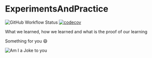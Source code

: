 # ExperimentsAndPractice

![GitHub Workflow Status](https://img.shields.io/github/workflow/status/SandeepLakka/ExperimentsAndPractice/Maven%20build)
[![codecov](https://codecov.io/gh/SandeepLakka/ExperimentsAndPractice/branch/master/graph/badge.svg)](https://codecov.io/gh/SandeepLakka/ExperimentsAndPractice)

What we learned, how we learned and what is the proof of our learning

Something for you :smile:

![Am I a Joke to you](https://readme-jokes.vercel.app/api)